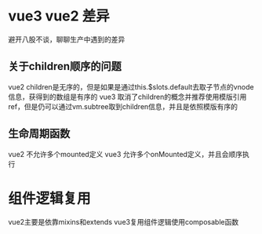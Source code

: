 # vue3 vue2 差异

避开八股不谈，聊聊生产中遇到的差异

## 关于children顺序的问题

vue2 children是无序的，但是如果是通过this.$slots.default去取子节点的vnode信息，获得到的数组是有序的
vue3 取消了children的概念并推荐使用模版引用ref，但是仍可以通过vm.subtree取到children信息，并且是依照模版有序的

## 生命周期函数

vue2 不允许多个mounted定义
vue3 允许多个onMounted定义，并且会顺序执行

# 组件逻辑复用

vue2主要是依靠mixins和extends
vue3复用组件逻辑使用composable函数